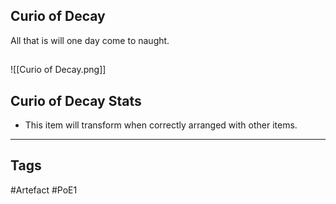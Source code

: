 ## Curio of Decay
All that is will one day come to naught.
##
![[Curio of Decay.png]]
## Curio of Decay Stats
- This item will transform when correctly arranged with other items.


---
## Tags
#Artefact
#PoE1